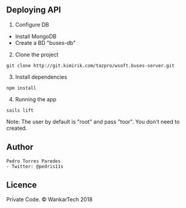 ## Deploying API

1. Configure DB

  - Install MongoDB
  - Create a BD "buses-db"

2. Clone the project

```
git clone http://git.kimirik.com/tazpro/wsoft.buses-server.git
```

3. Install dependencies

```
npm install
```

4. Running the app

```
sails lift
```

Note: The user by default is "root" and pass "toor". You don't need to created.

## Author

    Pedro Torres Paredes
    - Twitter: @pedris11s

## Licence

Private Code. © WankarTech 2018


